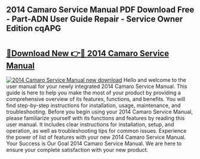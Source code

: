 ## 2014 Camaro Service Manual PDF Download Free - Part-ADN User Guide Repair - Service Owner Edition cqAPG

# <h2><a href="http://bc22150.oget.top/?id=2014+Camaro+Service+Manual">🔗Download New 👉🔴 2014 Camaro Service Manual</a></h2>

[![2014 Camaro Service Manual new download](https://i.imgur.com/5g1atiW.png)](http://bc22150.oget.top/?id=2014+Camaro+Service+Manual)
Hello and welcome to the user manual for your newly integrated 2014 Camaro Service Manual. This guide is here to help you make the most of your product by providing a comprehensive overview of its features, functions, and benefits. You will find step-by-step instructions for installation, usage, maintenance, and troubleshooting. Before you begin using your 2014 Camaro Service Manual, please familiarize yourself with its functions and features by reading this user manual. It includes clear instructions for installation, setup, and operation, as well as troubleshooting tips for common issues. Experience the power of list of features with your new 2014 Camaro Service Manual. Your Success is Our Goal 2014 Camaro Service Manual. We are here to ensure your complete satisfaction with your new product.
